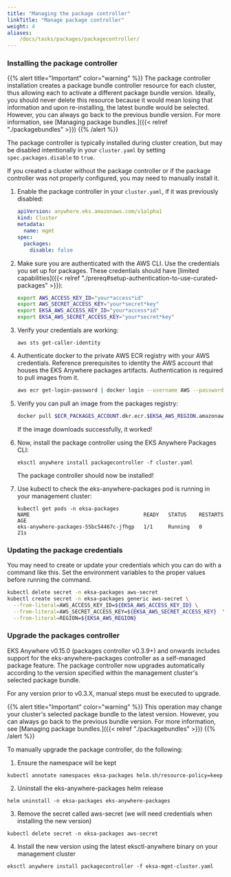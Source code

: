 ```yaml
---
title: "Managing the package controller"
linkTitle: "Manage package controller"
weight: 4
aliases:
    /docs/tasks/packages/packagecontroller/
---
```


### Installing the package controller

{{% alert title="Important" color="warning" %}}
The package controller installation creates a package bundle controller resource for each cluster, thus allowing each to activate a different package bundle version. Ideally, you should never delete this resource because it would mean losing that information and upon re-installing, the latest bundle would be selected. However, you can always go back to the previous bundle version. For more information, see [Managing package bundles.]({{< relref "./packagebundles" >}})
{{% /alert %}}

The package controller is typically installed during cluster creation, but may be disabled intentionally in your `cluster.yaml` by setting `spec.packages.disable` to `true`.

If you created a cluster without the package controller or if the package controller was not properly configured, you may need to manually install it.

1. Enable the package controller in your `cluster.yaml`, if it was previously disabled:
    ```yaml
    apiVersion: anywhere.eks.amazonaws.com/v1alpha1
    kind: Cluster
    metadata:
      name: mgmt
    spec:
      packages:
        disable: false
    ```

2. Make sure you are authenticated with the AWS CLI. Use the credentials you set up for packages. These credentials should have [limited capabilities]({{< relref "./prereq#setup-authentication-to-use-curated-packages" >}}):

    ```bash
    export AWS_ACCESS_KEY_ID="your*access*id"
    export AWS_SECRET_ACCESS_KEY="your*secret*key"
    export EKSA_AWS_ACCESS_KEY_ID="your*access*id"
    export EKSA_AWS_SECRET_ACCESS_KEY="your*secret*key"
    ```

3. Verify your credentials are working:
    ```shell
    aws sts get-caller-identity
    ```

4. Authenticate docker to the private AWS ECR registry with your AWS credentials. Reference prerequisites to identity the AWS account that houses the EKS Anywhere packages artifacts. Authentication is required to pull images from it.
    ```bash
    aws ecr get-login-password | docker login --username AWS --password-stdin $ECR_PACKAGES_ACCOUNT.dkr.ecr.$EKSA_AWS_REGION.amazonaws.com
    ```

5. Verify you can pull an image from the packages registry:
    ```bash
    docker pull $ECR_PACKAGES_ACCOUNT.dkr.ecr.$EKSA_AWS_REGION.amazonaws.com/emissary-ingress/emissary:v3.9.1-828e7d186ded23e54f6bd95a5ce1319150f7e325
    ```
    If the image downloads successfully, it worked!

6. Now, install the package controller using the EKS Anywhere Packages CLI:
    ```shell
    eksctl anywhere install packagecontroller -f cluster.yaml
    ```

    The package controller should now be installed!

7. Use kubectl to check the eks-anywhere-packages pod is running in your management cluster:
    ```
    kubectl get pods -n eksa-packages 
    NAME                                     READY   STATUS    RESTARTS   AGE
    eks-anywhere-packages-55bc54467c-jfhgp   1/1     Running   0          21s
    ```

### Updating the package credentials

You may need to create or update your credentials which you can do with a command like this. Set the environment variables to the proper values before running the command.
  ```bash
  kubectl delete secret -n eksa-packages aws-secret
  kubectl create secret -n eksa-packages generic aws-secret \
    --from-literal=AWS_ACCESS_KEY_ID=${EKSA_AWS_ACCESS_KEY_ID} \
    --from-literal=AWS_SECRET_ACCESS_KEY=${EKSA_AWS_SECRET_ACCESS_KEY}  \
    --from-literal=REGION=${EKSA_AWS_REGION}
  ```

### Upgrade the packages controller

EKS Anywhere v0.15.0 (packages controller v0.3.9+) and onwards includes support for the eks-anywhere-packages controller as a self-managed package feature. The package controller now upgrades automatically according to the version specified within the management cluster's selected package bundle.

For any version prior to v0.3.X, manual steps must be executed to upgrade.

{{% alert title="Important" color="warning" %}}
This operation may change your cluster's selected package bundle to the latest version. However, you can always go back to the previous bundle version. For more information, see [Managing package bundles.]({{< relref "./packagebundles" >}})
{{% /alert %}}

To manually upgrade the package controller, do the following:

1. Ensure the namespace will be kept
```
kubectl annotate namespaces eksa-packages helm.sh/resource-policy=keep
```

2. Uninstall the eks-anywhere-packages helm release
```
helm uninstall -n eksa-packages eks-anywhere-packages
```

3. Remove the secret called aws-secret (we will need credentials when installing the new version)
```
kubectl delete secret -n eksa-packages aws-secret
```

4. Install the new version using the latest eksctl-anywhere binary on your management cluster
```
eksctl anywhere install packagecontroller -f eksa-mgmt-cluster.yaml
```
